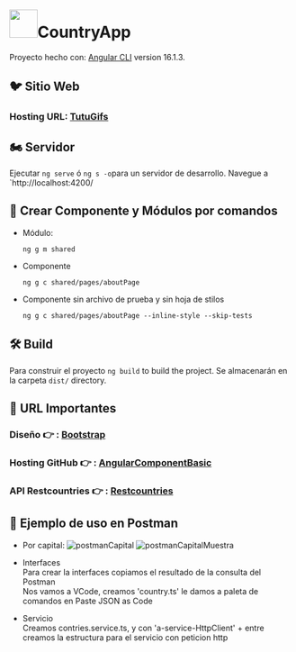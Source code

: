 # <img src="https://img.icons8.com/?size=512&id=oa4PbudmGzeQ&format=png" width="50">CountryApp
Proyecto hecho con: [Angular CLI](https://github.com/angular/angular-cli) version 16.1.3.

## 🐦 Sitio Web
### Hosting URL:  [TutuGifs](https://tutu-gifs.netlify.app/) 

## 🏍 Servidor

Ejecutar `ng serve` ó `ng s -o`para un servidor de desarrollo. Navegue a `http://localhost:4200/


## 📌 Crear Componente y Módulos por comandos

* Módulo:
  ```
  ng g m shared
  ```
* Componente
  ```
  ng g c shared/pages/aboutPage
  ```
* Componente sin archivo de prueba y sin hoja de stilos
  ```
  ng g c shared/pages/aboutPage --inline-style --skip-tests
  ```
    

## 🛠 Build

Para construir el proyecto `ng build` to build the project. Se almacenarán en la carpeta  `dist/` directory.

## 🎱 URL Importantes
### Diseño 👉 :  [Bootstrap](https://getbootstrap.com/) 
### Hosting GitHub 👉  : [AngularComponentBasic](https://cintutudev.github.io/AngularComponentBasic) 
### API Restcountries  👉 : [Restcountries](https://restcountries.com/) 


## 👀 Ejemplo de uso en Postman
* Por capital:
![postmanCapital](https://github.com/CinTutuDev/CountryApp/assets/71487857/490ca5f0-9234-4dbe-9353-1a2641ed967e)
![postmanCapitalMuestra](https://github.com/CinTutuDev/CountryApp/assets/71487857/72cf07e4-a093-426b-8278-5e7d3892436e)

* Interfaces<br>
  Para crear la interfaces copiamos el resultado de la consulta del Postman <br>
  Nos vamos a VCode, creamos 'country.ts' le damos a paleta de comandos en Paste JSON as Code<br>
* Servicio<br>
  Creamos contries.service.ts, y con 'a-service-HttpClient' + entre creamos la estructura para el servicio con peticion http







